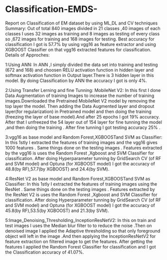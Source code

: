 # Classification-EMDS-
Report on Classification of EM dataset by using ML,DL and CV techniques
Summary:
Out of total 840 images divided in 21 classes ,40 images of each classes I uses 32 images as training and 8 images as testing of every class so ,672 images for training and 168 images for testing.
Best accuracy for classification I got is 57.7%  by using  vgg16 as feature extractor and using XGBOOST Classifier on that vgg16 extracted features for classification.
Details of Approches:

1:Using ANN:
In ANN ,I simply divided the data set into training and testing (672 and 168) and choosen RELU activation function in hidden layer and softmax activation function in Output layer.There is 3 hidden layer in this model. By doing Classification by ANN the accuracy I got is only 4%.

2:Using Transfer Lerning and fine Tunning:
MobileNet V2:
In this first I done Data Augmentation of training Images to increase the number  of training images.Downloaded the Pretrained MobileNet V2 model by removing the top layer the model.
Then adding the Data Augmented layer and dropout layer(for regularization) in Pretrained model and then doing  the training (freezing the layer of base model).And after 25 epochs I got 19% accuracy.
After that I unfreezed the 54 layer out of 154 layer for fine tunning the model ,and then doing the training . After fine tunning I got testing accuracy 25%  .


3:vgg16 as base model and  Random Forest,XGBOOSTand SVM as Classifier: 
In this 1stly I extracted the features of training images and  the vgg16 gives 1000 features . Same things done on the testing images . Features extracted by the vgg16 is uses the Random Forest ,Xgboost and SVM Classifier for classification.
After doing Hyperparameter tunning by GridSearch CV (of RF and SVM model) and Optuna (for XGBOOST model) I got the accuracy of 48.8(by RF),57.7(by XGBOOST) and 24.4(by SVM).


4:ResNet V2 as base model and  Random Forest,XGBOOSTand SVM as Classifier: 
In this 1stly I extracted the features of training images using the ResNet  . Same things done on the testing images . Features extracted by the ResNet V2 is uses the Random Forest ,Xgboost and SVM Classifier for classification.
After doing Hyperparameter tunning by GridSearch CV (of RF and SVM model) and Optuna (for XGBOOST model) I got the accuracy of 45.8(by RF),53.5(by XGBOOST) and 21.3(by SVM).


5:Image_Denoising_Thresholding_InceptionResNetV2:
In this on train and test images I uses the Median blur filter to to reduce the noise .Then on denoised image I applied the Adaptive thresholding so that only foreground object will left in the image  .And then applying the InceptionResNetV2  for feature extraction on filtered image to get the features. After getting the features I applied the Random Forest Classifier for classification and I got the Classification accuracy of 41.07%.
